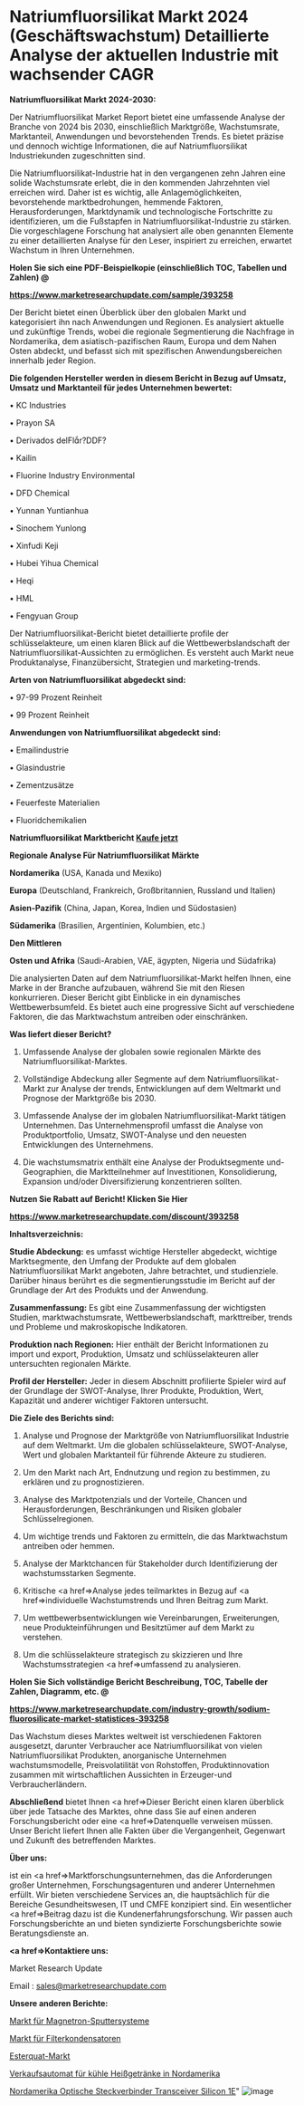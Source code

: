 # Natriumfluorsilikat Markt 2024 (Geschäftswachstum) Detaillierte Analyse der aktuellen Industrie mit wachsender CAGR

<strong>Natriumfluorsilikat Markt 2024-2030:</strong>

Der Natriumfluorsilikat Market Report bietet eine umfassende Analyse der Branche von 2024 bis 2030, einschließlich Marktgröße, Wachstumsrate, Marktanteil, Anwendungen und bevorstehenden Trends. Es bietet präzise und dennoch wichtige Informationen, die auf Natriumfluorsilikat Industriekunden zugeschnitten sind.

Die Natriumfluorsilikat-Industrie hat in den vergangenen zehn Jahren eine solide Wachstumsrate erlebt, die in den kommenden Jahrzehnten viel erreichen wird. Daher ist es wichtig, alle Anlagemöglichkeiten, bevorstehende marktbedrohungen, hemmende Faktoren, Herausforderungen, Marktdynamik und technologische Fortschritte zu identifizieren, um die Fußstapfen in Natriumfluorsilikat-Industrie zu stärken. Die vorgeschlagene Forschung hat analysiert alle oben genannten Elemente zu einer detaillierten Analyse für den Leser, inspiriert zu erreichen, erwartet Wachstum in Ihren Unternehmen.



<strong>Holen Sie sich eine PDF-Beispielkopie (einschließlich TOC, Tabellen und Zahlen) @
</strong>

<strong><a href=https://www.marketresearchupdate.com/sample/393258>

<strong>https://www.marketresearchupdate.com/sample/393258</u></font></a></strong></strong>

Der Bericht bietet einen Überblick über den globalen Markt und kategorisiert ihn nach Anwendungen und Regionen. Es analysiert aktuelle und zukünftige Trends, wobei die regionale Segmentierung die Nachfrage in Nordamerika, dem asiatisch-pazifischen Raum, Europa und dem Nahen Osten abdeckt, und befasst sich mit spezifischen Anwendungsbereichen innerhalb jeder Region.



<strong>Die folgenden Hersteller werden in diesem Bericht in Bezug auf Umsatz, Umsatz und Marktanteil für jedes Unternehmen bewertet:</strong>

• KC Industries

• Prayon SA

• Derivados delFlr?DDF?

• Kailin

• Fluorine Industry Environmental

• DFD Chemical

• Yunnan Yuntianhua

• Sinochem Yunlong

• Xinfudi Keji

• Hubei Yihua Chemical

• Heqi

• HML

• Fengyuan Group

Der Natriumfluorsilikat-Bericht bietet detaillierte profile der schlüsselakteure, um einen klaren Blick auf die Wettbewerbslandschaft der Natriumfluorsilikat-Aussichten zu ermöglichen. Es versteht auch Markt neue Produktanalyse, Finanzübersicht, Strategien und marketing-trends.



<strong>Arten von Natriumfluorsilikat abgedeckt sind:</strong>

• 97-99 Prozent Reinheit

• 99 Prozent Reinheit



<strong>Anwendungen von Natriumfluorsilikat abgedeckt sind:</strong>

• Emailindustrie

• Glasindustrie

• Zementzusätze

• Feuerfeste Materialien

• Fluoridchemikalien



<strong>Natriumfluorsilikat Marktbericht <a href=https://www.marketresearchupdate.com/buynow/393258>Kaufe jetzt</a></strong>



<strong>Regionale Analyse Für Natriumfluorsilikat Märkte</strong>



<strong>Nordamerika</strong> (USA, Kanada und Mexiko)



<strong>Europa</strong> (Deutschland, Frankreich, Großbritannien, Russland und Italien)



<strong>Asien-Pazifik</strong> (China, Japan, Korea, Indien und Südostasien)



<strong>Südamerika</strong> (Brasilien, Argentinien, Kolumbien, etc.)



<strong>Den Mittleren</strong> 

<strong>Osten und Afrika</strong> (Saudi-Arabien, VAE, ägypten, Nigeria und Südafrika)

Die analysierten Daten auf dem Natriumfluorsilikat-Markt helfen Ihnen, eine Marke in der Branche aufzubauen, während Sie mit den Riesen konkurrieren. Dieser Bericht gibt Einblicke in ein dynamisches Wettbewerbsumfeld. Es bietet auch eine progressive Sicht auf verschiedene Faktoren, die das Marktwachstum antreiben oder einschränken.



<strong>Was liefert dieser Bericht?</strong>

1. Umfassende Analyse der globalen sowie regionalen Märkte des Natriumfluorsilikat-Marktes.

2. Vollständige Abdeckung aller Segmente auf dem Natriumfluorsilikat-Markt zur Analyse der trends, Entwicklungen auf dem Weltmarkt und Prognose der Marktgröße bis 2030.

3. Umfassende Analyse der im globalen Natriumfluorsilikat-Markt tätigen Unternehmen. Das Unternehmensprofil umfasst die Analyse von Produktportfolio, Umsatz, SWOT-Analyse und den neuesten Entwicklungen des Unternehmens.

4. Die wachstumsmatrix enthält eine Analyse der Produktsegmente und-Geographien, die Marktteilnehmer auf Investitionen, Konsolidierung, Expansion und/oder Diversifizierung konzentrieren sollten.



<strong>Nutzen Sie Rabatt auf Bericht! Klicken Sie Hier
</strong>

<strong><a href=https://www.marketresearchupdate.com/discount/393258>https://www.marketresearchupdate.com/discount/393258</b></u></font></strong></a>



<strong>Inhaltsverzeichnis:</strong>



<strong>Studie Abdeckung:</strong> es umfasst wichtige Hersteller abgedeckt, wichtige Marktsegmente, den Umfang der Produkte auf dem globalen Natriumfluorsilikat Markt angeboten, Jahre betrachtet, und studienziele. Darüber hinaus berührt es die segmentierungsstudie im Bericht auf der Grundlage der Art des Produkts und der Anwendung.



<strong>Zusammenfassung:</strong> Es gibt eine Zusammenfassung der wichtigsten Studien, marktwachstumsrate, Wettbewerbslandschaft, markttreiber, trends und Probleme und makroskopische Indikatoren.



<strong>Produktion nach Regionen:</strong> Hier enthält der Bericht Informationen zu import und export, Produktion, Umsatz und schlüsselakteuren aller untersuchten regionalen Märkte.



<strong>Profil der Hersteller:</strong> Jeder in diesem Abschnitt profilierte Spieler wird auf der Grundlage der SWOT-Analyse, Ihrer Produkte, Produktion, Wert, Kapazität und anderer wichtiger Faktoren untersucht.



<strong>Die Ziele des Berichts sind:</strong>

1) Analyse und Prognose der Marktgröße von Natriumfluorsilikat Industrie auf dem Weltmarkt.
Um die globalen schlüsselakteure, SWOT-Analyse, Wert und globalen Marktanteil für führende Akteure zu studieren.

2) Um den Markt nach Art, Endnutzung und region zu bestimmen, zu erklären und zu prognostizieren.

3) Analyse des Marktpotenzials und der Vorteile, Chancen und Herausforderungen, Beschränkungen und Risiken globaler Schlüsselregionen.

4) Um wichtige trends und Faktoren zu ermitteln, die das Marktwachstum antreiben oder hemmen.

5) Analyse der Marktchancen für Stakeholder durch Identifizierung der wachstumsstarken Segmente.

6) Kritische <a href=>Analyse</a> jedes teilmarktes in Bezug auf <a href=>individuelle</a> Wachstumstrends und Ihren Beitrag zum Markt.

7) Um wettbewerbsentwicklungen wie Vereinbarungen, Erweiterungen, neue Produkteinführungen und Besitztümer auf dem Markt zu verstehen.

8) Um die schlüsselakteure strategisch zu skizzieren und Ihre Wachstumsstrategien <a href=>umfassend</a> zu analysieren.



<strong>Holen Sie Sich vollständige Bericht Beschreibung, TOC, Tabelle der Zahlen, Diagramm, etc. @ </strong>

<strong><a href=https://www.marketresearchupdate.com/industry-growth/sodium-fluorosilicate-market-statistices-393258>https://www.marketresearchupdate.com/industry-growth/sodium-fluorosilicate-market-statistices-393258</a></font></strong>

Das Wachstum dieses Marktes weltweit ist verschiedenen Faktoren ausgesetzt, darunter Verbraucher ace Natriumfluorsilikat von vielen Natriumfluorsilikat Produkten, anorganische Unternehmen wachstumsmodelle, Preisvolatilität von Rohstoffen, Produktinnovation zusammen mit wirtschaftlichen Aussichten in Erzeuger-und Verbraucherländern.



<strong>Abschließend</strong> bietet Ihnen <a href=>Dieser</a> Bericht einen klaren überblick über jede Tatsache des Marktes, ohne dass Sie auf einen anderen Forschungsbericht oder eine <a href=>Datenquelle</a> verweisen müssen. Unser Bericht liefert Ihnen alle Fakten über die Vergangenheit, Gegenwart und Zukunft des betreffenden Marktes.



<strong>Über uns:</strong>

 ist ein <a href=>Marktfors</a>chungsunternehmen, das die Anforderungen großer Unternehmen, Forschungsagenturen und anderer Unternehmen erfüllt. Wir bieten verschiedene Services an, die hauptsächlich für die Bereiche Gesundheitswesen, IT und CMFE konzipiert sind. Ein wesentlicher <a href=>Beitrag</a> dazu ist die Kundenerfahrungsforschung. Wir passen auch Forschungsberichte an und bieten syndizierte Forschungsberichte sowie Beratungsdienste an.



<strong><a href=>Kontaktiere uns:</a></strong>

Market Research Update

Email : sales@marketresearchupdate.com



<strong>Unsere anderen Berichte:</strong>

<a href=https://www.linkedin.com/pulse/magnetron-sputtering-system-market-2023-2029>Markt für Magnetron-Sputtersysteme</a>

<a href=https://www.linkedin.com/pulse/filter-capacitor-market-report-2023-top-company>Markt für Filterkondensatoren</a>

<a href=https://www.linkedin.com/pulse/esterquat-market-outlooks-2023-size-players-cost>Esterquat-Markt</a>

<a href=https://www.linkedin.com/pulse/north-america-cool-hot-drink-vending-machine>Verkaufsautomat für kühle Heißgetränke in Nordamerika</a>

<a href=https://www.linkedin.com/pulse/north-america-optical-connectors-transceivers-silicon-1e>Nordamerika Optische Steckverbinder Transceiver Silicon 1E</a>"
![image](https://github.com/meghapanth/markettrends/assets/163847665/d3c4c6b0-a37d-4d30-8a9c-552ed8471bee)
